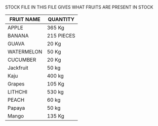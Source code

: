 STOCK FILE
IN THIS FILE GIVES WHAT FRUITS ARE PRESENT IN STOCK 

|  FRUIT NAME 	|   	QUANTITY|
|---	|---	|
|   	APPLE|   365 Kg	|
|   BANANA	|   215 PIECES	|
|   GUAVA	|   20 Kg	|
|  WATERMELON 	|   50 Kg	|
|   CUCUMBER	|  20 Kg |
|   Jackfruit	|  50 kg 	|
|   Kaju	|   	400 kg|
|    Grapes   | 105 Kg|
|LITHCHI | 530 kg|
|   PEACH     |    60 kg|
|Papaya  |50 kg |
|Mango  | 135 Kg


